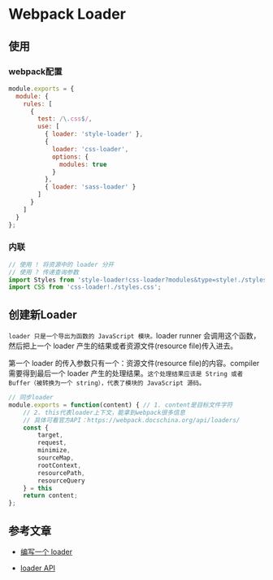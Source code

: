 # Webpack Loader

## 使用

### webpack配置

``` js
module.exports = {
  module: {
    rules: [
      {
        test: /\.css$/,
        use: [
          { loader: 'style-loader' },
          {
            loader: 'css-loader',
            options: {
              modules: true
            }
          },
          { loader: 'sass-loader' }
        ]
      }
    ]
  }
};
```

### 内联

``` js
// 使用 ! 将资源中的 loader 分开
// 使用 ? 传递查询参数
import Styles from 'style-loader!css-loader?modules&type=style!./styles.css';
import CSS from 'css-loader!./styles.css';
```

## 创建新Loader

`loader 只是一个导出为函数的 JavaScript 模块。`loader runner 会调用这个函数，然后把上一个 loader 产生的结果或者资源文件(resource file)传入进去。

第一个 loader 的传入参数只有一个：资源文件(resource file)的内容。compiler 需要得到最后一个 loader 产生的处理结果。`这个处理结果应该是 String 或者 Buffer（被转换为一个 string），代表了模块的 JavaScript 源码。`

``` js
// 同步loader
module.exports = function(content) { // 1. content是目标文件字符
    // 2. this代表loader上下文，能拿到webpack很多信息
    // 具体可看官方API：https://webpack.docschina.org/api/loaders/
    const {
        target,
        request,
        minimize,
        sourceMap,
        rootContext,
        resourcePath,
        resourceQuery
    } = this
    return content;
};
```

## 参考文章

* [编写一个 loader](https://webpack.docschina.org/contribute/writing-a-loader)

* [loader API](https://webpack.docschina.org/api/loaders/)